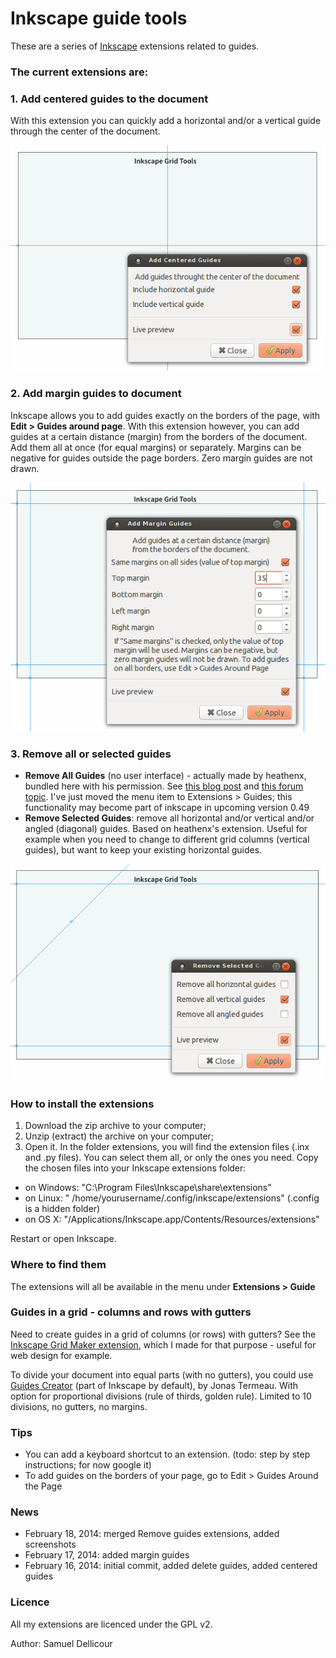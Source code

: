 Inkscape guide tools
===================

These are a series of [Inkscape](http://inkscape.org/) extensions related to guides.

### The current extensions are:

### 1. Add centered guides to the document

With this extension you can quickly add a horizontal and/or a vertical guide through the center of the document.

![Add centered guides](img/centered.png)

### 2. Add margin guides to document

Inkscape allows you to add guides exactly on the borders of the page, with **Edit > Guides around page**. With this extension however, you can add guides at a certain distance (margin) from the borders of the document. Add them all at once (for equal margins) or separately. Margins can be negative for guides outside the page borders. Zero margin guides are not drawn.

![Add margin guides](img/margins.png)

### 3. Remove all or selected guides

- **Remove All Guides** (no user interface) - actually made by heathenx, bundled here with his permission. See [this blog post](http://screencasters.heathenx.org/blog/2009/06/09/inkscape-extension-remove-guides/) and [this forum topic](https://www.ruby-forum.com/topic/188929). I've just moved the menu item to Extensions > Guides; this functionality may become part of inkscape in upcoming version 0.49
- **Remove Selected Guides**: remove all horizontal and/or vertical and/or angled (diagonal) guides. Based on heathenx's extension. Useful for example when you need to change to different grid columns (vertical guides), but want to keep your existing horizontal guides.

![Remove selected guides](img/remove.png)

### How to install the extensions

1. Download the zip archive to your computer;
2. Unzip (extract) the archive on your computer;
3. Open it. In the folder extensions, you will find the extension files (.inx and .py files). You can select them all, or only the ones you need. Copy the chosen files into your Inkscape extensions folder:

- on Windows: "C:\Program Files\Inkscape\share\extensions"
- on Linux: " /home/yourusername/.config/inkscape/extensions" (.config is a hidden folder)
- on OS X: "/Applications/Inkscape.app/Contents/Resources/extensions" 

Restart or open Inkscape.

### Where to find them

The extensions will all be available in the menu under **Extensions > Guide**

### Guides in a grid - columns and rows with gutters

Need to create guides in a grid of columns (or rows) with gutters? See the [Inkscape Grid Maker extension](https://github.com/sambody/inkscape-grid-maker), which I made for that purpose - useful for web design for example. 

To divide your document into equal parts (with no gutters), you could use [Guides Creator](http://code.google.com/p/inkscape-guides-creator/) (part of Inkscape by default), by Jonas Termeau. With option for proportional divisions (rule of thirds, golden rule). Limited to 10 divisions, no gutters, no margins. 

### Tips

- You can add a keyboard shortcut to an extension. (todo: step by step instructions; for now google it)
- To add guides on the borders of your page, go to Edit > Guides Around the Page

### News

- February 18, 2014: merged Remove guides extensions, added screenshots
- February 17, 2014: added margin guides
- February 16, 2014: initial commit, added delete guides, added centered guides

### Licence

All my extensions are licenced under the GPL v2.

Author: Samuel Dellicour